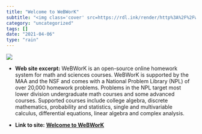 ```yaml
---
title: "Welcome to WeBWorK"
subtitle: "<img class='cover' src=https://rdl.ink/render/http%3A%2F%2Fwebwork.maa.org>"
category: "uncategorized"
tags: []
date: "2021-04-06"
type: "rain"
---
```

<img class="cover" src=https://rdl.ink/render/http%3A%2F%2Fwebwork.maa.org>



* **Web site excerpt:** WeBWorK is an open-source online homework system for math and sciences courses. WeBWorK is supported by the MAA and the NSF and comes with a National Problem Library (NPL) of over 20,000 homework problems. Problems in the NPL target most lower division undergraduate math courses and some advanced courses. Supported courses include college algebra, discrete mathematics, probability and statistics, single and multivariable calculus, differential equations, linear algebra and complex analysis.

* **Link to site:** **[Welcome to WeBWorK](http://webwork.maa.org)**